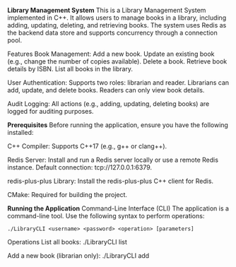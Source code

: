 **Library Management System**
This is a Library Management System implemented in C++. It allows users to manage books in a library, including adding, updating, deleting, and retrieving books. The system uses Redis as the backend data store and supports concurrency through a connection pool.

Features
   Book Management:
       Add a new book.
       Update an existing book (e.g., change the number of copies available).
       Delete a book.
       Retrieve book details by ISBN.
       List all books in the library.

User Authentication:
       Supports two roles: librarian and reader.
       Librarians can add, update, and delete books.
       Readers can only view book details.

Audit Logging:
      All actions (e.g., adding, updating, deleting books) are logged for auditing purposes.



**Prerequisites**
Before running the application, ensure you have the following installed:

C++ Compiler:
   Supports C++17 (e.g., g++ or clang++).

Redis Server:
    Install and run a Redis server locally or use a remote Redis instance.
    Default connection: tcp://127.0.0.1:6379.
  
redis-plus-plus Library:
    Install the redis-plus-plus C++ client for Redis.

CMake:
    Required for building the project.




**Running the Application**
Command-Line Interface (CLI)
The application is a command-line tool. Use the following syntax to perform operations:

    ./LibraryCLI <username> <password> <operation> [parameters]

Operations
List all books:
    ./LibraryCLI <username> <password> list

Add a new book (librarian only):
    ./LibraryCLI <username> <password> add <title> <author> <isbn> <genre> <year> <copies> <description>
Get book details by ISBN:
   ./LibraryCLI <username> <password> get <isbn>

Update book copies (librarian only):
    ./LibraryCLI <username> <password> update <isbn> <copies>
Delete a book (librarian only):
    ./LibraryCLI <username> <password> delete <isbn>

**Sample Output:**
      ./LibraryCLI admin admin123 add "C++ Primer" "Lippman" "9780321714116" "Programming" 2013 10 "C++ book for beginners."
		
      ./LibraryCLI admin admin123 add "C++ Complete Reference" "Herbert Schildt" "97803217141344" "Programming" 2002 10 "C++ Complete Reference."
		
      ./LibraryCLI admin admin123 list
		
            {
                "author": "Lippman",
                "borrowingStatus": "Available",
                "copiesAvailable": 10,
                "description": "C++ book for beginners.",
                "genre": "Programming",
                "isbn": "9780321714116",
                "publicationYear": 2013,
                "title": "C++ Primer"
            }
            {
                "author": "Herbert Schildt",
                "borrowingStatus": "Available",
                "copiesAvailable": 10,
                "description": "C++ Complete Reference.",
                "genre": "Programming",
                "isbn": "97803217141344",
                "publicationYear": 2002,
                "title": "C++ Complete Reference"
            }


**Design and Implementation**
Key Components
 **RedisClient:**
    Manages connections to the Redis server.

 ** Library:**
   Implements the core logic for managing books.
   Uses RedisClient to interact with Redis.

 **Logger:**
   Logs all actions (e.g., adding, updating, deleting books) to a file (library_audit.log).

**Authenticator:**
  Handles user authentication and role-based access control.

**BookFactory:**
  Centralizes the creation of Book objects.

**AuditObserver:**
  Observes changes to the library (e.g., book additions, updates, deletions) and logs them.
